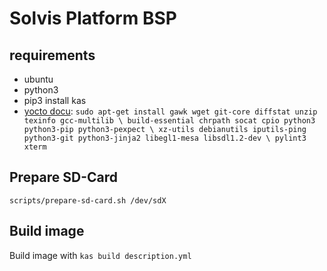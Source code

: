 # Solvis Platform BSP

## requirements

- ubuntu
- python3
- pip3 install kas
- [yocto docu](https://www.yoctoproject.org/docs/current/brief-yoctoprojectqs/brief-yoctoprojectqs.html): `sudo apt-get install gawk wget git-core diffstat unzip texinfo gcc-multilib \
     build-essential chrpath socat cpio python3 python3-pip python3-pexpect \
     xz-utils debianutils iputils-ping python3-git python3-jinja2 libegl1-mesa libsdl1.2-dev \
     pylint3 xterm`


## Prepare SD-Card

`scripts/prepare-sd-card.sh /dev/sdX`

## Build image

Build image with `kas build description.yml`